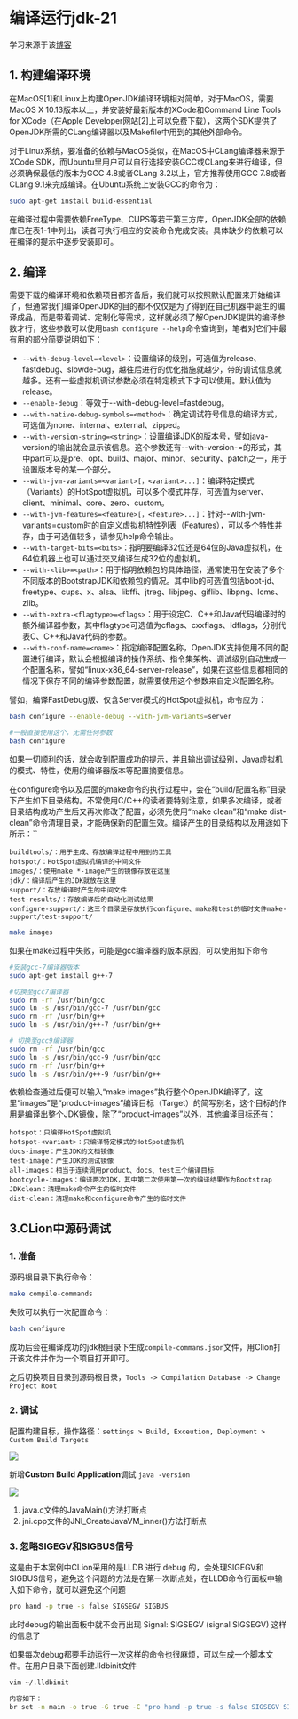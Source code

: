# 编译运行jdk-21

学习来源于该[博客](https://blog.csdn.net/Mr_rain/article/details/123887310?spm=1001.2101.3001.6661.1&utm_medium=distribute.pc_relevant_t0.none-task-blog-2%7Edefault%7EBlogCommendFromBaidu%7ERate-1-123887310-blog-100153536.pc_relevant_recovery_v2&depth_1-utm_source=distribute.pc_relevant_t0.none-task-blog-2%7Edefault%7EBlogCommendFromBaidu%7ERate-1-123887310-blog-100153536.pc_relevant_recovery_v2&utm_relevant_index=1)

## 1. 构建编译环境

在MacOS[1]和Linux上构建OpenJDK编译环境相对简单，对于MacOS，需要MacOS X 10.13版本以上，并安装好最新版本的XCode和Command Line Tools for XCode（在Apple Developer网站[2]上可以免费下载），这两个SDK提供了OpenJDK所需的CLang编译器以及Makefile中用到的其他外部命令。

对于Linux系统，要准备的依赖与MacOS类似，在MacOS中CLang编译器来源于XCode SDK，而Ubuntu里用户可以自行选择安装GCC或CLang来进行编译，但必须确保最低的版本为GCC 4.8或者CLang 3.2以上，官方推荐使用GCC 7.8或者CLang 9.1来完成编译。在Ubuntu系统上安装GCC的命令为：

```sh
sudo apt-get install build-essential
```

在编译过程中需要依赖FreeType、CUPS等若干第三方库，OpenJDK全部的依赖库已在表1-1中列出，读者可执行相应的安装命令完成安装。具体缺少的依赖可以在编译的提示中逐步安装即可。



## 2. 编译

需要下载的编译环境和依赖项目都齐备后，我们就可以按照默认配置来开始编译了，但通常我们编译OpenJDK的目的都不仅仅是为了得到在自己机器中诞生的编译成品，而是带着调试、定制化等需求，这样就必须了解OpenJDK提供的编译参数才行，这些参数可以使用`bash configure --help`命令查询到，笔者对它们中最有用的部分简要说明如下：

- `--with-debug-level=<level>`：设置编译的级别，可选值为release、fastdebug、slowde-bug，越往后进行的优化措施就越少，带的调试信息就越多。还有一些虚拟机调试参数必须在特定模式下才可以使用。默认值为release。
- `--enable-debug`：等效于--with-debug-level=fastdebug。
- `--with-native-debug-symbols=<method>`：确定调试符号信息的编译方式，可选值为none、internal、external、zipped。
- `--with-version-string=<string>`：设置编译JDK的版本号，譬如java-version的输出就会显示该信息。这个参数还有--with-version-<part>=<value>的形式，其中part可以是pre、opt、build、major、minor、security、patch之一，用于设置版本号的某一个部分。
- `--with-jvm-variants=<variant>[，<variant>...]`：编译特定模式（Variants）的HotSpot虚拟机，可以多个模式并存，可选值为server、client、minimal、core、zero、custom。
- `--with-jvm-features=<feature>[，<feature>...]`：针对--with-jvm-variants=custom时的自定义虚拟机特性列表（Features），可以多个特性并存，由于可选值较多，请参见help命令输出。
- `--with-target-bits=<bits>`：指明要编译32位还是64位的Java虚拟机，在64位机器上也可以通过交叉编译生成32位的虚拟机。
- `--with-<lib>=<path>`：用于指明依赖包的具体路径，通常使用在安装了多个不同版本的BootstrapJDK和依赖包的情况。其中lib的可选值包括boot-jd、freetype、cups、x、alsa、libffi、jtreg、libjpeg、giflib、libpng、lcms、zlib。
- `--with-extra-<flagtype>=<flags>`：用于设定C、C++和Java代码编译时的额外编译器参数，其中flagtype可选值为cflags、cxxflags、ldflags，分别代表C、C++和Java代码的参数。
- `--with-conf-name=<name>`：指定编译配置名称，OpenJDK支持使用不同的配置进行编译，默认会根据编译的操作系统、指令集架构、调试级别自动生成一个配置名称，譬如“linux-x86_64-server-release”，如果在这些信息都相同的情况下保存不同的编译参数配置，就需要使用这个参数来自定义配置名称。

譬如，编译FastDebug版、仅含Server模式的HotSpot虚拟机，命令应为：
```sh
bash configure --enable-debug --with-jvm-variants=server

#一般直接使用这个，无需任何参数
bash configure
```

如果一切顺利的话，就会收到配置成功的提示，并且输出调试级别，Java虚拟机的模式、特性，使用的编译器版本等配置摘要信息。

在configure命令以及后面的make命令的执行过程中，会在“build/配置名称”目录下产生如下目录结构。不常使用C/C++的读者要特别注意，如果多次编译，或者目录结构成功产生后又再次修改了配置，必须先使用“make clean”和“make dist-clean”命令清理目录，才能确保新的配置生效。编译产生的目录结构以及用途如下所示：``

```test
buildtools/：用于生成、存放编译过程中用到的工具
hotspot/：HotSpot虚拟机编译的中间文件
images/：使用make *-image产生的镜像存放在这里
jdk/：编译后产生的JDK就放在这里
support/：存放编译时产生的中间文件
test-results/：存放编译后的自动化测试结果
configure-support/：这三个目录是存放执行configure、make和test的临时文件make-support/test-support/
```

```sh
make images
```

如果在make过程中失败，可能是gcc编译器的版本原因，可以使用如下命令

```sh
#安装gcc-7编译器版本
sudo apt-get install g++-7

#切换至gcc7编译器
sudo rm -rf /usr/bin/gcc
sudo ln -s /usr/bin/gcc-7 /usr/bin/gcc
sudo rm -rf /usr/bin/g++
sudo ln -s /usr/bin/g++-7 /usr/bin/g++

# 切换至gcc9编译器
sudo rm -rf /usr/bin/gcc
sudo ln -s /usr/bin/gcc-9 /usr/bin/gcc
sudo rm -rf /usr/bin/g++
sudo ln -s /usr/bin/g++-9 /usr/bin/g++
```

依赖检查通过后便可以输入“make images”执行整个OpenJDK编译了，这里“images”是“product-images”编译目标（Target）的简写别名，这个目标的作用是编译出整个JDK镜像，除了“product-images”以外，其他编译目标还有：

```text
hotspot：只编译HotSpot虚拟机
hotspot-<variant>：只编译特定模式的HotSpot虚拟机
docs-image：产生JDK的文档镜像
test-image：产生JDK的测试镜像
all-images：相当于连续调用product、docs、test三个编译目标
bootcycle-images：编译两次JDK，其中第二次使用第一次的编译结果作为Bootstrap
JDKclean：清理make命令产生的临时文件
dist-clean：清理make和configure命令产生的临时文件
```



## 3.CLion中源码调试

### 1. 准备

源码根目录下执行命令：

```sh
make compile-commands
```

失败可以执行一次配置命令：

```sh
bash configure
```

成功后会在编译成功的jdk根目录下生成`compile-commans.json`文件，用Clion打开该文件并作为一个项目打开即可。

之后切换项目目录到源码根目录，`Tools -> Compilation Database -> Change Project Root`



### 2. 调试

配置构建目标，操作路径：`settings > Build, Exceution, Deployment > Custom Build Targets`

![](https://gitlab.com/eardh/picture/raw/main/common_img/202308142152155.png)



新增**Custom Build Application**调试 `java -version`

![](https://gitlab.com/eardh/picture/raw/main/common_img/202308142153542.png)



1. java.c文件的JavaMain()方法打断点
2. jni.cpp文件的JNI_CreateJavaVM_inner()方法打断点



### 3. 忽略SIGEGV和SIGBUS信号

这是由于本案例中CLion采用的是LLDB 进行 debug 的，会处理SIGEGV和SIGBUS信号，避免这个问题的方法是在第一次断点处，在LLDB命令行面板中输入如下命令，就可以避免这个问题

```sh
pro hand -p true -s false SIGSEGV SIGBUS
```

此时debug的输出面板中就不会再出现 Signal: SIGSEGV (signal SIGSEGV) 这样的信息了

如果每次debug都要手动运行一次这样的命令也很麻烦，可以生成一个脚本文件。在用户目录下面创建.lldbinit文件

```sh
vim ~/.lldbinit

内容如下：
br set -n main -o true -G true -C "pro hand -p true -s false SIGSEGV SIGBUS"
```

